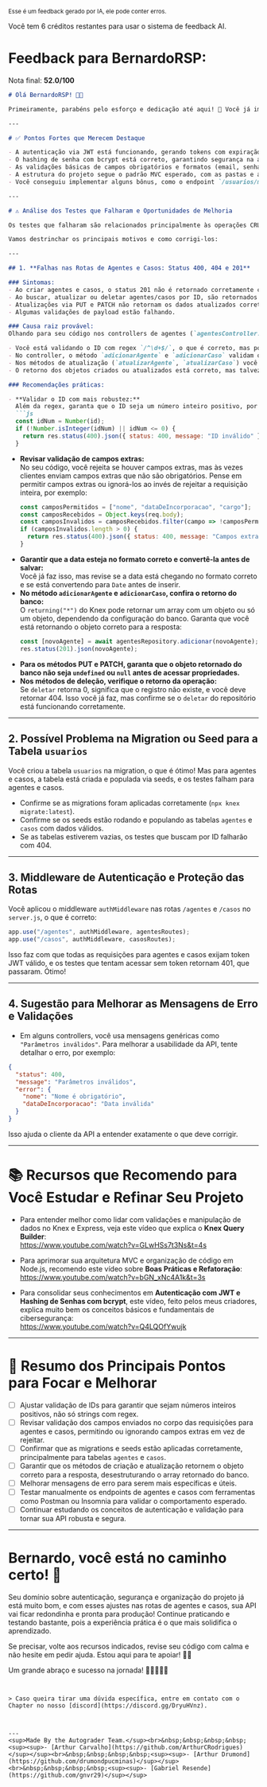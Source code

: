 <sup>Esse é um feedback gerado por IA, ele pode conter erros.</sup>

Você tem 6 créditos restantes para usar o sistema de feedback AI.

# Feedback para BernardoRSP:

Nota final: **52.0/100**

```markdown
# Olá BernardoRSP! 👋🚀

Primeiramente, parabéns pelo esforço e dedicação até aqui! 🎉 Você já implementou a base da autenticação com JWT, hashing de senha com bcrypt, e estruturou bem seu projeto com controllers, repositories, middlewares e rotas — isso é fundamental para uma aplicação escalável e segura. Além disso, seus testes de usuários (registro, login, logout e deleção) passaram com sucesso, mostrando que você entendeu bem os conceitos de segurança e autenticação! 👏👏

---

# ✅ Pontos Fortes que Merecem Destaque

- A autenticação via JWT está funcionando, gerando tokens com expiração, e protegendo as rotas de agentes e casos com o middleware `authMiddleware`.
- O hashing de senha com bcrypt está correto, garantindo segurança na armazenagem das senhas.
- As validações básicas de campos obrigatórios e formatos (email, senha, datas) estão implementadas.
- A estrutura do projeto segue o padrão MVC esperado, com as pastas e arquivos bem organizados.
- Você conseguiu implementar alguns bônus, como o endpoint `/usuarios/me` e filtros simples, que são diferenciais importantes!

---

# ⚠️ Análise dos Testes que Falharam e Oportunidades de Melhoria

Os testes que falharam são relacionados principalmente às operações CRUD de **agentes** e **casos** — criação, listagem, busca por ID, atualização (PUT e PATCH) e deleção. Isso indica que, apesar da autenticação estar bem feita, há problemas nas funcionalidades centrais dessas entidades.

Vamos destrinchar os principais motivos e como corrigi-los:

---

## 1. **Falhas nas Rotas de Agentes e Casos: Status 400, 404 e 201**

### Sintomas:
- Ao criar agentes e casos, o status 201 não é retornado corretamente com os dados do recurso criado.
- Ao buscar, atualizar ou deletar agentes/casos por ID, são retornados status 400 (formato inválido) ou 404 (não encontrado), mesmo para IDs válidos.
- Atualizações via PUT e PATCH não retornam os dados atualizados corretamente.
- Algumas validações de payload estão falhando.

### Causa raiz provável:
Olhando para seu código nos controllers de agentes (`agentesController.js`) e casos (`casosController.js`), vejo que:

- Você está validando o ID com regex `/^\d+$/`, o que é correto, mas pode estar falhando se o ID for passado como número (não string) em alguns testes ou se o ID for inválido (ex: vazio, null).
- No controller, o método `adicionarAgente` e `adicionarCaso` validam os campos, mas a validação está muito rígida e pode estar rejeitando payloads válidos por causa de campos extras ou ausência de campos opcionais.
- Nos métodos de atualização (`atualizarAgente`, `atualizarCaso`) você exige que todos os campos obrigatórios estejam presentes no PUT, o que está certo, porém a verificação de campos extras pode estar bloqueando requisições legítimas.
- O retorno dos objetos criados ou atualizados está correto, mas talvez o banco não esteja inserindo os dados como esperado.

### Recomendações práticas:

- **Validar o ID com mais robustez:**  
  Além da regex, garanta que o ID seja um número inteiro positivo, por exemplo:
  ```js
  const idNum = Number(id);
  if (!Number.isInteger(idNum) || idNum <= 0) {
    return res.status(400).json({ status: 400, message: "ID inválido" });
  }
  ```
- **Revisar validação de campos extras:**  
  No seu código, você rejeita se houver campos extras, mas às vezes clientes enviam campos extras que não são obrigatórios. Pense em permitir campos extras ou ignorá-los ao invés de rejeitar a requisição inteira, por exemplo:
  ```js
  const camposPermitidos = ["nome", "dataDeIncorporacao", "cargo"];
  const camposRecebidos = Object.keys(req.body);
  const camposInvalidos = camposRecebidos.filter(campo => !camposPermitidos.includes(campo));
  if (camposInvalidos.length > 0) {
    return res.status(400).json({ status: 400, message: "Campos extras não permitidos", error: camposInvalidos });
  }
  ```
- **Garantir que a data esteja no formato correto e convertê-la antes de salvar:**  
  Você já faz isso, mas revise se a data está chegando no formato correto e se está convertendo para `Date` antes de inserir.
- **No método `adicionarAgente` e `adicionarCaso`, confira o retorno do banco:**  
  O `returning("*")` do Knex pode retornar um array com um objeto ou só um objeto, dependendo da configuração do banco. Garanta que você está retornando o objeto correto para a resposta:
  ```js
  const [novoAgente] = await agentesRepository.adicionar(novoAgente);
  res.status(201).json(novoAgente);
  ```
- **Para os métodos PUT e PATCH, garanta que o objeto retornado do banco não seja `undefined` ou `null` antes de acessar propriedades.**
- **Nos métodos de deleção, verifique o retorno da operação:**  
  Se `deletar` retorna 0, significa que o registro não existe, e você deve retornar 404. Isso você já faz, mas confirme se o `deletar` do repositório está funcionando corretamente.

---

## 2. **Possível Problema na Migration ou Seed para a Tabela `usuarios`**

Você criou a tabela `usuarios` na migration, o que é ótimo! Mas para agentes e casos, a tabela está criada e populada via seeds, e os testes falham para agentes e casos.

- Confirme se as migrations foram aplicadas corretamente (`npx knex migrate:latest`).
- Confirme se os seeds estão rodando e populando as tabelas `agentes` e `casos` com dados válidos.
- Se as tabelas estiverem vazias, os testes que buscam por ID falharão com 404.

---

## 3. **Middleware de Autenticação e Proteção das Rotas**

Você aplicou o middleware `authMiddleware` nas rotas `/agentes` e `/casos` no `server.js`, o que é correto:

```js
app.use("/agentes", authMiddleware, agentesRoutes);
app.use("/casos", authMiddleware, casosRoutes);
```

Isso faz com que todas as requisições para agentes e casos exijam token JWT válido, e os testes que tentam acessar sem token retornam 401, que passaram. Ótimo!

---

## 4. **Sugestão para Melhorar as Mensagens de Erro e Validações**

- Em alguns controllers, você usa mensagens genéricas como `"Parâmetros inválidos"`. Para melhorar a usabilidade da API, tente detalhar o erro, por exemplo:

```json
{
  "status": 400,
  "message": "Parâmetros inválidos",
  "error": {
    "nome": "Nome é obrigatório",
    "dataDeIncorporacao": "Data inválida"
  }
}
```

Isso ajuda o cliente da API a entender exatamente o que deve corrigir.

---

# 📚 Recursos que Recomendo para Você Estudar e Refinar Seu Projeto

- Para entender melhor como lidar com validações e manipulação de dados no Knex e Express, veja este vídeo que explica o **Knex Query Builder**:  
  https://www.youtube.com/watch?v=GLwHSs7t3Ns&t=4s

- Para aprimorar sua arquitetura MVC e organização de código em Node.js, recomendo este vídeo sobre **Boas Práticas e Refatoração**:  
  https://www.youtube.com/watch?v=bGN_xNc4A1k&t=3s

- Para consolidar seus conhecimentos em **Autenticação com JWT e Hashing de Senhas com bcrypt**, este vídeo, feito pelos meus criadores, explica muito bem os conceitos básicos e fundamentais de cibersegurança:  
  https://www.youtube.com/watch?v=Q4LQOfYwujk

---

# 🎯 Resumo dos Principais Pontos para Focar e Melhorar

- [ ] Ajustar validação de IDs para garantir que sejam números inteiros positivos, não só strings com regex.
- [ ] Revisar validação dos campos enviados no corpo das requisições para agentes e casos, permitindo ou ignorando campos extras em vez de rejeitar.
- [ ] Confirmar que as migrations e seeds estão aplicadas corretamente, principalmente para tabelas `agentes` e `casos`.
- [ ] Garantir que os métodos de criação e atualização retornem o objeto correto para a resposta, desestruturando o array retornado do banco.
- [ ] Melhorar mensagens de erro para serem mais específicas e úteis.
- [ ] Testar manualmente os endpoints de agentes e casos com ferramentas como Postman ou Insomnia para validar o comportamento esperado.
- [ ] Continuar estudando os conceitos de autenticação e validação para tornar sua API robusta e segura.

---

# Bernardo, você está no caminho certo! 🚀

Seu domínio sobre autenticação, segurança e organização do projeto já está muito bom, e com esses ajustes nas rotas de agentes e casos, sua API vai ficar redondinha e pronta para produção! Continue praticando e testando bastante, pois a experiência prática é o que mais solidifica o aprendizado.

Se precisar, volte aos recursos indicados, revise seu código com calma e não hesite em pedir ajuda. Estou aqui para te apoiar! 💪😄

Um grande abraço e sucesso na jornada! 👮‍♂️👩‍💻✨
```


> Caso queira tirar uma dúvida específica, entre em contato com o Chapter no nosso [discord](https://discord.gg/DryuHVnz).



---
<sup>Made By the Autograder Team.</sup><br>&nbsp;&nbsp;&nbsp;&nbsp;<sup><sup>- [Arthur Carvalho](https://github.com/ArthurCRodrigues)</sup></sup><br>&nbsp;&nbsp;&nbsp;&nbsp;<sup><sup>- [Arthur Drumond](https://github.com/drumondpucminas)</sup></sup><br>&nbsp;&nbsp;&nbsp;&nbsp;<sup><sup>- [Gabriel Resende](https://github.com/gnvr29)</sup></sup>
